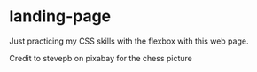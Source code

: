 # landing-page
Just practicing my CSS skills with the flexbox with this web page.

Credit to stevepb on pixabay for the chess picture